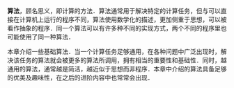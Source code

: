 **算法**，顾名思义，即计算的方法．算法通常用于解决特定的计算任务，但与可以直接在计算机上运行的程序不同，算法使用数学化的描述，更加侧重于思想，可以被看作抽象的程序．同一个算法可以有许多种不同的实现方式，两个不同的程序里也可能使用了同一种算法．

本章介绍一些基础算法．当一个计算任务足够通用，在各种问题中广泛出现时，解决该任务的算法就会被更多的算法所调用，拥有相当的重要性和基础性．同时，越通用的算法，通常越是简洁，越近似于思想而非程序．本章中介绍的算法具备足够的优美及趣味性，在之后的进阶内容中也常常会出现．
